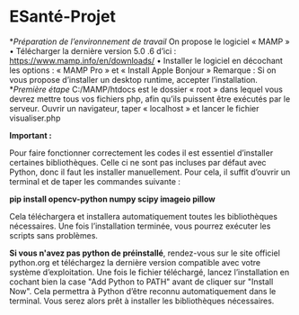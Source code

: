 # ESanté-Projet
**Préparation de l’environnement de travail*
On propose le logiciel « MAMP »
• Télécharger la dernière version 5.0 .6 d’ici : https://www.mamp.info/en/downloads/ 
• Installer le logiciel en décochant les options : « MAMP Pro » et « Install Apple Bonjour » 
Remarque : Si on vous propose d’installer un desktop runtime, accepter l’installation.
**Première étape*
C:/MAMP/htdocs est le dossier « root » dans lequel vous devrez mettre tous vos fichiers php, afin qu’ils puissent être exécutés par le serveur.
Ouvrir un navigateur, taper « localhost » et lancer le fichier visualiser.php

**Important :**

Pour faire fonctionner correctement les codes il est essentiel d’installer certaines bibliothèques. 
Celle ci ne sont pas incluses par défaut avec Python, donc il faut les installer manuellement. 
Pour cela, il suffit d’ouvrir un terminal et de taper les commandes suivante :

**pip install opencv-python numpy scipy imageio pillow**


Cela téléchargera et installera automatiquement toutes les bibliothèques nécessaires. 
Une fois l’installation terminée, vous pourrez exécuter les scripts sans problèmes.


**Si vous n'avez pas python de préinstallé**, rendez-vous sur le site officiel python.org et téléchargez la dernière version compatible avec votre système d’exploitation. 
Une fois le fichier téléchargé, lancez l’installation en cochant bien la case "Add Python to PATH" avant de cliquer sur "Install Now". Cela permettra à Python d’être reconnu automatiquement dans le terminal.
Vous serez alors prêt à installer les bibliothèques nécessaires.
